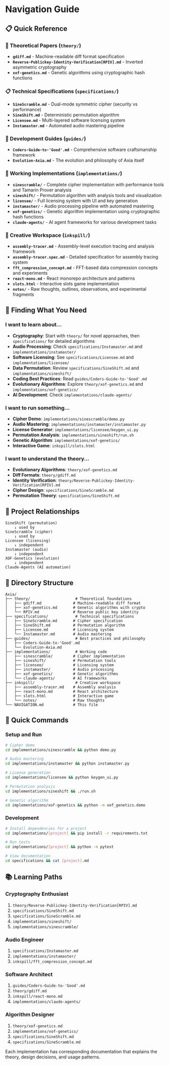 # Navigation Guide

## 📋 Quick Reference

### 🧠 Theoretical Papers (`theory/`)
- **`gdiff.md`** - Machine-readable diff format specification  
- **`Reverse-Publickey-Identity-Verification[RPIV].md`** - Inverted asymmetric cryptography
- **`xof-genetics.md`** - Genetic algorithms using cryptographic hash functions

### 📋 Technical Specifications (`specifications/`)
- **`SineScramble.md`** - Dual-mode symmetric cipher (security vs performance)
- **`SineShift.md`** - Deterministic permutation algorithm
- **`Licensee.md`** - Multi-layered software licensing system
- **`Instamaster.md`** - Automated audio mastering pipeline

### 📖 Development Guides (`guides/`)
- **`Coders-Guide-to-'Good'.md`** - Comprehensive software craftsmanship framework
- **`Evolution-Axia.md`** - The evolution and philosophy of Axia itself

### 🔧 Working Implementations (`implementations/`)
- **`sinescramble/`** - Complete cipher implementation with performance tools and Tamarin Prover analysis
- **`sineshift/`** - Permutation algorithm with analysis tools and visualization
- **`licensee/`** - Full licensing system with UI and key generation
- **`instamaster/`** - Audio processing pipeline with automated mastering
- **`xof-genetics/`** - Genetic algorithm implementation using cryptographic hash functions
- **`claude-agents/`** - AI agent frameworks for various development tasks

### 💭 Creative Workspace (`inkspill/`)
- **`assembly-tracer.md`** - Assembly-level execution tracing and analysis framework
- **`assembly-tracer.spec.md`** - Detailed specification for assembly tracing system
- **`fft_compression_concept.md`** - FFT-based data compression concepts and experiments
- **`react-mono.md`** - React monorepo architecture and patterns
- **`slots.html`** - Interactive slots game implementation
- **`notes/`** - Raw thoughts, outlines, observations, and experimental fragments

## 🎯 Finding What You Need

### I want to learn about...
- **Cryptography**: Start with `theory/` for novel approaches, then `specifications/` for detailed algorithms
- **Audio Processing**: Check `specifications/Instamaster.md` and `implementations/instamaster/`
- **Software Licensing**: See `specifications/Licensee.md` and `implementations/licensee/`
- **Data Permutation**: Review `specifications/SineShift.md` and `implementations/sineshift/`
- **Coding Best Practices**: Read `guides/Coders-Guide-to-'Good'.md`
- **Evolutionary Algorithms**: Explore `theory/xof-genetics.md` and `implementations/xof-genetics/`
- **AI Development**: Check `implementations/claude-agents/`

### I want to run something...
- **Cipher Demo**: `implementations/sinescramble/demo.py`
- **Audio Mastering**: `implementations/instamaster/instamaster.py`
- **License Generator**: `implementations/licensee/keygen_ui.py`
- **Permutation Analysis**: `implementations/sineshift/run.sh`
- **Genetic Algorithm**: `implementations/xof-genetics/`
- **Interactive Game**: `inkspill/slots.html`

### I want to understand the theory...
- **Evolutionary Algorithms**: `theory/xof-genetics.md`
- **Diff Formats**: `theory/gdiff.md`
- **Identity Verification**: `theory/Reverse-Publickey-Identity-Verification[RPIV].md`
- **Cipher Design**: `specifications/SineScramble.md`
- **Permutation Theory**: `specifications/SineShift.md`

## 🔗 Project Relationships

```
SineShift (permutation) 
    ↓ used by
SineScramble (cipher)
    ↓ used by  
Licensee (licensing)
    ↓ independent
Instamaster (audio)
    ↓ independent
XOF-Genetics (evolution)
    ↓ independent
Claude-Agents (AI automation)
```

## 📁 Directory Structure

```
Axia/
├── theory/                    # Theoretical foundations
│   ├── gdiff.md              # Machine-readable diff format
│   ├── xof-genetics.md       # Genetic algorithms with crypto
│   └── RPIV.md               # Reverse public key identity
├── specifications/            # Technical specifications
│   ├── SineScramble.md       # Cipher specification
│   ├── SineShift.md          # Permutation algorithm
│   ├── Licensee.md           # Licensing system
│   └── Instamaster.md        # Audio mastering
├── guides/                    # Best practices and philosophy
│   ├── Coders-Guide-to-'Good'.md
│   └── Evolution-Axia.md
├── implementations/           # Working code
│   ├── sinescramble/         # Cipher implementation
│   ├── sineshift/            # Permutation tools
│   ├── licensee/             # Licensing system
│   ├── instamaster/          # Audio processing
│   ├── xof-genetics/         # Genetic algorithms
│   └── claude-agents/        # AI frameworks
├── inkspill/                  # Creative workspace
│   ├── assembly-tracer.md    # Assembly analysis
│   ├── react-mono.md         # React architecture
│   ├── slots.html            # Interactive game
│   └── notes/                # Raw thoughts
└── NAVIGATION.md             # This file
```

## 🚀 Quick Commands

### Setup and Run
```bash
# Cipher demo
cd implementations/sinescramble && python demo.py

# Audio mastering
cd implementations/instamaster && python instamaster.py

# License generation
cd implementations/licensee && python keygen_ui.py

# Permutation analysis
cd implementations/sineshift && ./run.sh

# Genetic algorithm
cd implementations/xof-genetics && python -m xof_genetics.demo
```

### Development
```bash
# Install dependencies for a project
cd implementations/[project] && pip install -r requirements.txt

# Run tests
cd implementations/[project] && python -m pytest

# View documentation
cd specifications && cat [project].md
```

## 📚 Learning Paths

### Cryptography Enthusiast
1. `theory/Reverse-Publickey-Identity-Verification[RPIV].md`
2. `specifications/SineShift.md`
3. `specifications/SineScramble.md`
4. `implementations/sineshift/`
5. `implementations/sinescramble/`

### Audio Engineer
1. `specifications/Instamaster.md`
2. `implementations/instamaster/`
3. `inkspill/fft_compression_concept.md`

### Software Architect
1. `guides/Coders-Guide-to-'Good'.md`
2. `theory/gdiff.md`
3. `inkspill/react-mono.md`
4. `implementations/claude-agents/`

### Algorithm Designer
1. `theory/xof-genetics.md`
2. `implementations/xof-genetics/`
3. `specifications/SineShift.md`
4. `specifications/SineScramble.md`

Each implementation has corresponding documentation that explains the theory, design decisions, and usage patterns. 